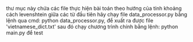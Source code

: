 thư mục này chứa các file thực hiện bài toán theo hướng của tính khoảng cách levenshtein giữa các từ
đầu tiên hãy chạy file data_processor.py bằng lệnh qua cmd: python data_processor.py, để xuất ra được file 'vietnamese_dict.txt'
sau đó chạy chương trình chính bằng lệnh: python main.py để test
